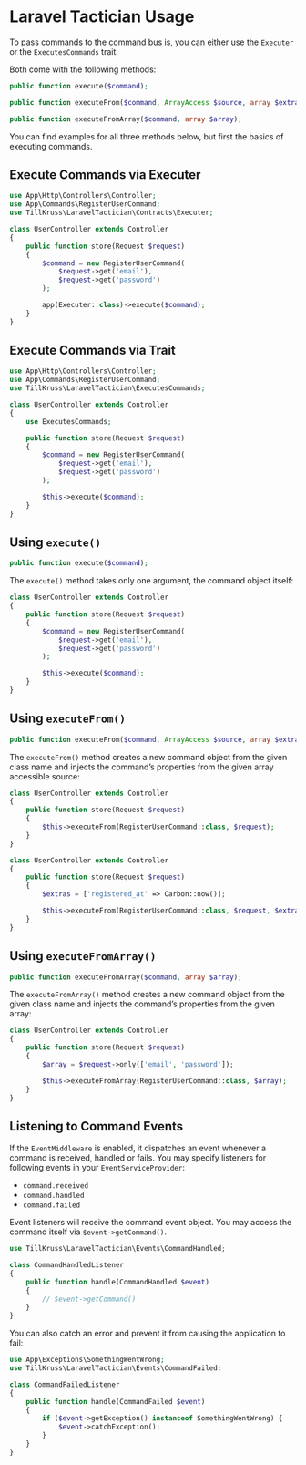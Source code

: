# Laravel Tactician Usage

To pass commands to the command bus is, you can either use the `Executer` or the `ExecutesCommands` trait.

Both come with the following methods:

```php
public function execute($command);

public function executeFrom($command, ArrayAccess $source, array $extras = []);

public function executeFromArray($command, array $array);
```

You can find examples for all three methods below, but first the basics of executing commands.


## Execute Commands via Executer

```php
use App\Http\Controllers\Controller;
use App\Commands\RegisterUserCommand;
use TillKruss\LaravelTactician\Contracts\Executer;

class UserController extends Controller
{
    public function store(Request $request)
    {
        $command = new RegisterUserCommand(
            $request->get('email'),
            $request->get('password')
        );

        app(Executer::class)->execute($command);
    }
}
```


## Execute Commands via Trait

```php
use App\Http\Controllers\Controller;
use App\Commands\RegisterUserCommand;
use TillKruss\LaravelTactician\ExecutesCommands;

class UserController extends Controller
{
    use ExecutesCommands;

    public function store(Request $request)
    {
        $command = new RegisterUserCommand(
            $request->get('email'),
            $request->get('password')
        );

        $this->execute($command);
    }
}
```


## Using `execute()`

```php
public function execute($command);
```

The `execute()` method takes only one argument, the command object itself:

```php
class UserController extends Controller
{
    public function store(Request $request)
    {
        $command = new RegisterUserCommand(
            $request->get('email'),
            $request->get('password')
        );

        $this->execute($command);
    }
}
```


## Using `executeFrom()`

```php
public function executeFrom($command, ArrayAccess $source, array $extras = []);
```

The `executeFrom()` method creates a new command object from the given class name and injects the command’s properties from the given array accessible source:

```php
class UserController extends Controller
{
    public function store(Request $request)
    {
        $this->executeFrom(RegisterUserCommand::class, $request);
    }
}
```

```php
class UserController extends Controller
{
    public function store(Request $request)
    {
        $extras = ['registered_at' => Carbon::now()];

        $this->executeFrom(RegisterUserCommand::class, $request, $extras);
    }
}
```


## Using `executeFromArray()`

```php
public function executeFromArray($command, array $array);
```

The `executeFromArray()` method creates a new command object from the given class name and injects the command’s properties from the given array:

```php
class UserController extends Controller
{
    public function store(Request $request)
    {
        $array = $request->only(['email', 'password']);

        $this->executeFromArray(RegisterUserCommand::class, $array);
    }
}
```


## Listening to Command Events

If the `EventMiddleware` is enabled, it dispatches an event whenever a command is received, handled or fails. You may specify listeners for following events in your `EventServiceProvider`:

- `command.received`
- `command.handled`
- `command.failed`

Event listeners will receive the command event object. You may access the command itself via `$event->getCommand()`.

```php
use TillKruss\LaravelTactician\Events\CommandHandled;

class CommandHandledListener
{
    public function handle(CommandHandled $event)
    {
        // $event->getCommand()
    }
}
```

You can also catch an error and prevent it from causing the application to fail:

```php
use App\Exceptions\SomethingWentWrong;
use TillKruss\LaravelTactician\Events\CommandFailed;

class CommandFailedListener
{
    public function handle(CommandFailed $event)
    {
        if ($event->getException() instanceof SomethingWentWrong) {
            $event->catchException();
        }        
    }
}
```
